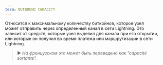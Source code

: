 ```yaml
---
term: OUTBOUND CAPACITY
---
```


Относится к максимальному количеству биткойнов, которое узел может отправить через определенный канал в сети Lightning. Это зависит от средств, которые узел выделил для канала при его открытии, или которые он получил во время платежа или маршрутизации в сети Lightning.

> ► *На французском это может быть переведено как "capacité sortante".*